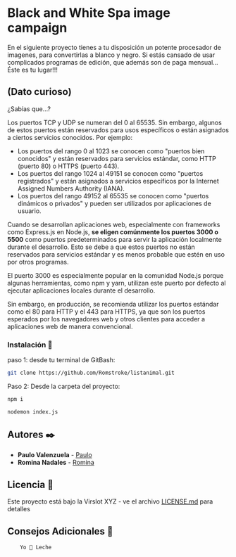 # Black and White Spa image campaign
 En el siguiente proyecto tienes a tu disposición un potente procesador de imagenes, para convertirlas a blanco y negro. Si estás cansado de usar complicados programas de edición, que además son de paga mensual... Éste es tu lugar!!!

## (Dato curioso)

¿Sabías que...?

Los puertos TCP y UDP se numeran del 0 al 65535. Sin embargo, algunos de estos puertos están reservados para usos específicos o están asignados a ciertos servicios conocidos. Por ejemplo:

- Los puertos del rango 0 al 1023 se conocen como "puertos bien conocidos" y están reservados para servicios estándar, como HTTP (puerto 80) o HTTPS (puerto 443).
- Los puertos del rango 1024 al 49151 se conocen como "puertos registrados" y están asignados a servicios específicos por la Internet Assigned Numbers Authority (IANA).
- Los puertos del rango 49152 al 65535 se conocen como "puertos dinámicos o privados" y pueden ser utilizados por aplicaciones de usuario.

Cuando se desarrollan aplicaciones web, especialmente con frameworks como Express.js en Node.js, **se eligen comúnmente los puertos 3000 o 5500** como puertos predeterminados para servir la aplicación localmente durante el desarrollo. Esto se debe a que estos puertos no están reservados para servicios estándar y es menos probable que estén en uso por otros programas.

El puerto 3000 es especialmente popular en la comunidad Node.js porque algunas herramientas, como npm y yarn, utilizan este puerto por defecto al ejecutar aplicaciones locales durante el desarrollo.

Sin embargo, en producción, se recomienda utilizar los puertos estándar como el 80 para HTTP y el 443 para HTTPS, ya que son los puertos esperados por los navegadores web y otros clientes para acceder a aplicaciones web de manera convencional.


### Instalación 🔧

paso 1: desde tu terminal de GitBash:

```bash
git clone https://github.com/Romstroke/listanimal.git
```
Paso 2: Desde la carpeta del proyecto:

```bash
npm i
```
```bash
nodemon index.js
```
## Autores ✒️

- **Paulo Valenzuela** - [Paulo](https://github.com/pnadales)
- **Romina Nadales** - [Romina](https://github.com/Romstroke)

## Licencia 📄

Este proyecto está bajo la Virslot XYZ - ve el archivo [LICENSE.md](LICENSE.md) para detalles


## Consejos Adicionales 📝

        Yo 🥛 Leche
